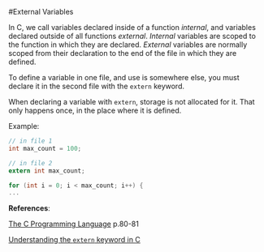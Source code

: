 #External Variables

In C, we call variables declared inside of a function *internal*, and variables
declared outside of all functions *external*. *Internal* variables are scoped to
the function in which they are declared. *External* variables are normally scoped
from their declaration to the end of the file in which they are defined.

To define a variable in one file, and use is somewhere else, you must declare it
in the second file with the `extern` keyword.

When declaring a variable with `extern`, storage is not allocated for it. That
only happens once, in the place where it is defined.

Example:
```c
// in file 1
int max_count = 100;
```

```c
// in file 2
extern int max_count;

for (int i = 0; i < max_count; i++) {
...
```

**References**:

[The C Programming Language][k-r-p80] p.80-81

[Understanding the `extern` keyword in C][understanding-extern]

[k-r-p80]: http://books.cat-v.org/computer-science/c-programming-language/The.C.Programming.Language.2nd.Edition.pdf#page=94
[understanding-extern]: http://www.geeksforgeeks.org/understanding-extern-keyword-in-c/
